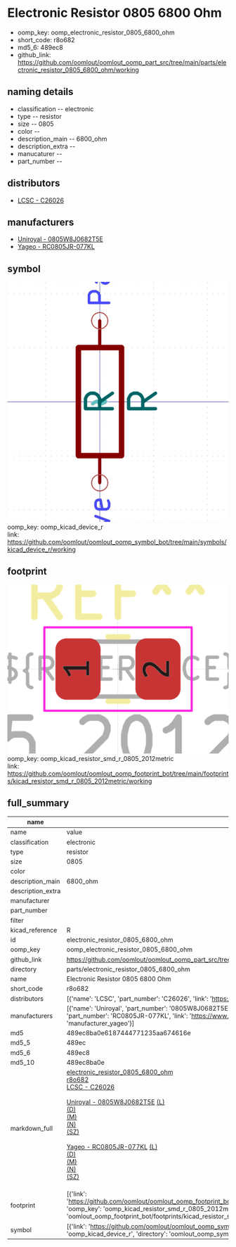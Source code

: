 # Electronic Resistor 0805 6800 Ohm

  
* oomp_key: oomp_electronic_resistor_0805_6800_ohm 
* short_code: r8o682
* md5_6: 489ec8  
* github_link: https://github.com/oomlout/oomlout_oomp_part_src/tree/main/parts/electronic_resistor_0805_6800_ohm/working  
## naming details
* classification -- electronic
* type -- resistor
* size -- 0805
* color -- 
* description_main -- 6800_ohm
* description_extra -- 
* manucaturer -- 
* part_number -- 

## distributors
* [LCSC - C26026](https://lcsc.com/product-detail/C26026.html)  

## manufacturers
* [Uniroyal - 0805W8J0682T5E]()  
* [Yageo - RC0805JR-077KL](https://www.yageo.com/en/Chart/Download/pdf/RC0805JR-077KL)  

## symbol

![](symbol/0/working/working_600.png)  
oomp_key: oomp_kicad_device_r  
link: https://github.com/oomlout/oomlout_oomp_symbol_bot/tree/main/symbols/kicad_device_r/working  

## footprint

![](footprint/0/working/working_600.png)  
oomp_key: oomp_kicad_resistor_smd_r_0805_2012metric  
link: https://github.com/oomlout/oomlout_oomp_footprint_bot/tree/main/footprints/kicad_resistor_smd_r_0805_2012metric/working  

## full_summary
| name | value | 
| --- | --- | 
| name | value | 
| classification | electronic | 
| type | resistor | 
| size | 0805 | 
| color |  | 
| description_main | 6800_ohm | 
| description_extra |  | 
| manufacturer |  | 
| part_number |  | 
| filter |  | 
| kicad_reference | R | 
| id | electronic_resistor_0805_6800_ohm | 
| oomp_key | oomp_electronic_resistor_0805_6800_ohm | 
| github_link | https://github.com/oomlout/oomlout_oomp_part_src/tree/main/parts/electronic_resistor_0805_6800_ohm/working | 
| directory | parts/electronic_resistor_0805_6800_ohm | 
| name | Electronic Resistor 0805 6800 Ohm | 
| short_code | r8o682 | 
| distributors | [{'name': 'LCSC', 'part_number': 'C26026', 'link': 'https://lcsc.com/product-detail/C26026.html', 'id': 'distributor_lcsc'}] | 
| manufacturers | [{'name': 'Uniroyal', 'part_number': '0805W8J0682T5E', 'link': '', 'id': 'manufacturer_uniroyal'}, {'name': 'Yageo', 'part_number': 'RC0805JR-077KL', 'link': 'https://www.yageo.com/en/Chart/Download/pdf/RC0805JR-077KL', 'id': 'manufacturer_yageo'}] | 
| md5 | 489ec8ba0e6187444771235aa674616e | 
| md5_5 | 489ec | 
| md5_6 | 489ec8 | 
| md5_10 | 489ec8ba0e | 
| markdown_full | [electronic_resistor_0805_6800_ohm](https://github.com/oomlout/oomlout_oomp_part_src/tree/main/parts/electronic_resistor_0805_6800_ohm/working)<br>[r8o682](https://github.com/oomlout/oomlout_oomp_part_src/tree/main/parts/electronic_resistor_0805_6800_ohm/working)<br>[LCSC - C26026<br>](https://lcsc.com/product-detail/C26026.html)<br>[Uniroyal - 0805W8J0682T5E]() [(L)<br>](https://www.lcsc.com/search?q=0805W8J0682T5E)[(D)<br>](https://www.digikey.com/en/products?,keywords=0805W8J0682T5E)[(M)<br>](https://www.mouser.com/Search/Refine?Keyword=0805W8J0682T5E)[(N)<br>](https://www.newark.com/search?st=0805W8J0682T5E)[(SZ)<br>](https://so.szlcsc.com/global.html?k=0805W8J0682T5E)<br>[Yageo - RC0805JR-077KL](https://www.yageo.com/en/Chart/Download/pdf/RC0805JR-077KL) [(L)<br>](https://www.lcsc.com/search?q=RC0805JR-077KL)[(D)<br>](https://www.digikey.com/en/products?,keywords=RC0805JR-077KL)[(M)<br>](https://www.mouser.com/Search/Refine?Keyword=RC0805JR-077KL)[(N)<br>](https://www.newark.com/search?st=RC0805JR-077KL)[(SZ)<br>](https://so.szlcsc.com/global.html?k=RC0805JR-077KL)<br> | 
| footprint | [{'link': 'https://github.com/oomlout/oomlout_oomp_footprint_bot/tree/main/foootprntss/kicad_resistor_smd_r_0805_2012metric', 'oomp_key': 'oomp_kicad_resistor_smd_r_0805_2012metric', 'directory': 'oomlout_oomp_footprint_bot/footprints/kicad_resistor_smd_r_0805_2012metric//working/working.kicad_mod'}] | 
| symbol | [{'link': 'https://github.com/oomlout/oomlout_oomp_symbol_bot/tree/main/symbols/kicad_device_r', 'oomp_key': 'oomp_kicad_device_r', 'directory': 'oomlout_oomp_symbol_bot/symbols/kicad_device_r//working/working.kicad_sym'}] | 
